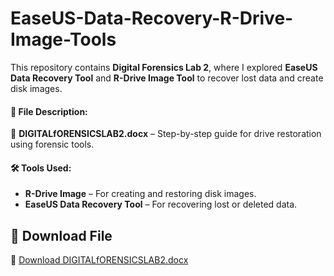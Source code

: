 # EaseUS-Data-Recovery-R-Drive-Image-Tools

This repository contains **Digital Forensics Lab 2**, where I explored **EaseUS Data Recovery Tool** and **R-Drive Image Tool** to recover lost data and create disk images.  

#### **📂 File Description:**  
📌 **DIGITALfORENSICSLAB2.docx** – Step-by-step guide for drive restoration using forensic tools.  

#### **🛠 Tools Used:**  
- **R-Drive Image** – For creating and restoring disk images.  
- **EaseUS Data Recovery Tool** – For recovering lost or deleted data.  

## 📂 Download File  
🔗 [Download DIGITALfORENSICSLAB2.docx](https://github.com/Zainab88804/EaseUS-Data-Recovery-R-Drive-Image-Tools/raw/refs/heads/main/DigitalForensicsLab2.docx) 


